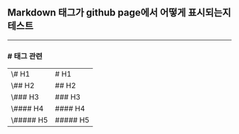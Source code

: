 ## Markdown 태그가 github page에서 어떻게 표시되는지 테스트
------

### \# 태그 관련
<table>
<tr>
    <td>\# H1</td> <td># H1</td>
</tr>
<tr>
    <td>\## H2</td> <td>## H2</td>
</tr>
<tr>
    <td>\### H3</td> <td>### H3</td>
</tr>
<tr>
    <td>\#### H4</td> <td>#### H4</td>
</tr>
<tr>
    <td>\##### H5</td> <td>##### H5</td>
</tr>
